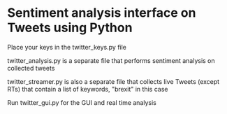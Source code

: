 # Sentiment analysis interface on Tweets using Python
Place your keys in the twitter_keys.py file

twitter_analysis.py is a separate file that performs sentiment analysis on collected tweets

twitter_streamer.py is also a separate file that collects live Tweets (except RTs) that contain a list of keywords, "brexit" in this case

Run twitter_gui.py for the GUI and real time analysis
